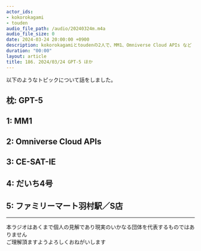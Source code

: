 ```yaml
---
actor_ids:
- kokorokagami
- touden
audio_file_path: /audio/20240324m.m4a
audio_file_size: 0
date: 2024-03-24 20:00:00 +0900
description: kokorokagamiとtoudenの2人で、MM1、Omniverse Cloud APIs など について話しました。
duration: "00:00"
layout: article
title: 186. 2024/03/24 GPT-5 ほか
---
```


以下のようなトピックについて話をしました。

## 枕: GPT-5
## 1: MM1
## 2: Omniverse Cloud APIs
## 3: CE-SAT-IE
## 4: だいち4号
## 5: ファミリーマート羽村駅／S店

___

本ラジオはあくまで個人の見解であり現実のいかなる団体を代表するものではありません  
ご理解頂ますようよろしくおねがいします  
